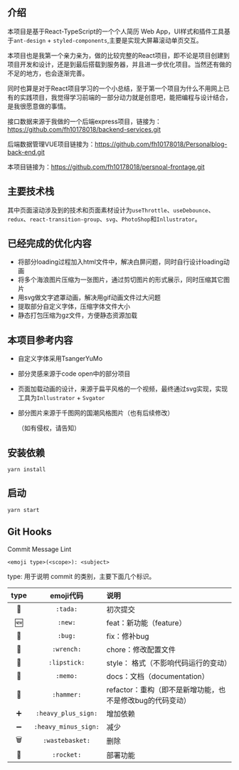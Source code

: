 ## 介绍
本项目是基于React-TypeScript的一个个人简历 Web App，UI样式和插件工具基于`ant-design` + `styled-components`,主要是实现大屏幕滚动单页交互。

本项目也是我第一个亲力亲为，做的比较完整的React项目，即不论是项目创建到项目开发和设计，还是到最后搭载到服务器，并且进一步优化项目。当然还有做的不足的地方，也会逐渐完善。

同时也算是对于React项目学习的一个小总结，至于第一个项目为什么不用网上已有的实践项目，我觉得学习前端的一部分动力就是创意吧，能把编程与设计结合，是我很愿意做的事情。

接口数据来源于我做的一个后端express项目，链接为：<https://github.com/fh10178018/backend-services.git>

后端数据管理VUE项目链接为：<https://github.com/fh10178018/Personalblog-back-end.git>

本项目链接为：<https://github.com/fh10178018/persnoal-frontage.git>

## 主要技术栈
其中页面滚动涉及到的技术和页面素材设计为`useThrottle`、`useDebounce`、`redux`、`react-transition-group`、`svg`、`PhotoShop`和`Inllustrator`。

## 已经完成的优化内容
* 将部分loading过程加入html文件中，解决白屏问题，同时自行设计loading动画
* 将多个海浪图片压缩为一张图片，通过剪切图片的形式展示，同时压缩其它图片
* 用svg做文字遮罩动画，解决用gif动画文件过大问题
* 提取部分自定义字体，压缩字体文件大小
* 静态打包压缩为gz文件，方便静态资源加载

## 本项目参考内容
* 自定义字体采用TsangerYuMo

* 部分灵感来源于code open中的部分项目

* 页面加载动画的设计，来源于扁平风格的一个视频，最终通过svg实现，实现工具为`Inllustrator` + `Svgator`

* 部分图片来源于千图网的国潮风格图片（也有后续修改）

  （如有侵权，请告知）

## 安装依赖
`yarn install`

## 启动
`yarn start`

## Git Hooks

Commit Message Lint

```
<emoji type>(<scope>): <subject>
```

type: 用于说明 commit 的类别，主要下面几个标识。

| type  |      emoji代码       | 说明                                                      |
| :---: | :------------------: | :-------------------------------------------------------- |
|   🎉   |       `:tada:`       | 初次提交                                                  |
|   🆕   |       `:new:`        | feat：新功能（feature）                                   |
|   🐛   |       `:bug:`        | fix：修补bug                                              |
|   🔧   |      `:wrench:`      | chore：修改配置文件                                       |
|   💄   |     `:lipstick:`     | style： 格式（不影响代码运行的变动）                      |
|   📝   |       `:memo:`       | docs：文档（documentation）                               |
|   🔨   |      `:hammer:`      | refactor：重构（即不是新增功能，也不是修改bug的代码变动） |
|   ➕   | `:heavy_plus_sign:`  | 增加依赖                                                  |
|   ➖   | `:heavy_minus_sign:` | 减少                                                      |
|   🗑️   |   `:wastebasket:`    | 删除                                                      |
|   🚀   |      `:rocket:`      | 部署功能                                                  |
